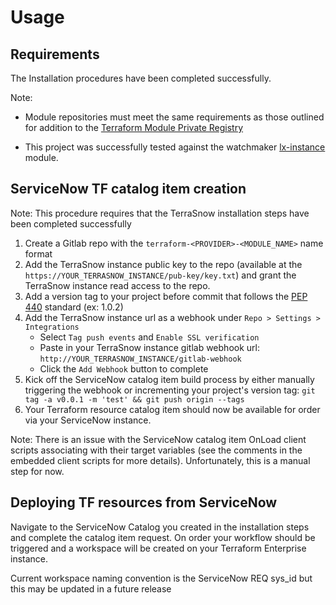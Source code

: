 # Usage

## Requirements

The Installation procedures have been completed successfully.

Note:

- Module repositories must meet the same requirements as those outlined for addition to the [Terraform Module Private Registry](https://www.terraform.io/docs/enterprise/registry/publish.html)

- This project was successfully tested against the watchmaker [lx-instance](https://github.com/plus3it/terraform-aws-watchmaker/tree/master/modules/lx-instance) module.

## ServiceNow TF catalog item creation

Note: This procedure requires that the TerraSnow installation steps have been completed successfully

1. Create a Gitlab repo with the `terraform-<PROVIDER>-<MODULE_NAME>` name format
2. Add the TerraSnow instance public key to the repo (available at the `https://YOUR_TERRASNOW_INSTANCE/pub-key/key.txt`) and grant the TerraSnow instance read access to the repo.
3. Add a version tag to your project before commit that follows the [PEP 440](https://www.python.org/dev/peps/pep-0440/) standard (ex: 1.0.2)
4. Add the TerraSnow instance url as a webhook under `Repo > Settings > Integrations`
    - Select `Tag push events` and `Enable SSL verification`
    - Paste in your TerraSnow instance gitlab webhook url: `http://YOUR_TERRASNOW_INSTANCE/gitlab-webhook`
    - Click the `Add Webhook` button to complete
5. Kick off the ServiceNow catalog item build process by either manually triggering the webhook or incrementing your project's version tag:
`git tag -a v0.0.1 -m 'test' && git push origin --tags`
6. Your Terraform resource catalog item should now be available for order via your ServiceNow instance.

Note: There is an issue with the ServiceNow catalog item OnLoad client scripts associating with their target variables (see the comments in the embedded client scripts for more details). Unfortunately, this is a manual step for now.

## Deploying TF resources from ServiceNow

Navigate to the ServiceNow Catalog you created in the installation steps and complete the catalog item request. On order your workflow should be triggered and a workspace will be created on your Terraform Enterprise instance.

Current workspace naming convention is the ServiceNow REQ sys_id but this may be updated in a future release
